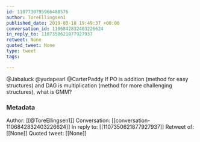 ```yaml
---
id: 1107730795966488576
author: ToreEllingsen1
published_date: 2019-03-18 19:49:37 +00:00
conversation_id: 1106842832403226624
in_reply_to: 1107350621877927937
retweet: None
quoted_tweet: None
type: tweet
tags:

---
```


@Jabaluck @yudapearl @CarterPaddy If PO is addition (method for easy structures) and DAG is multiplication (method for more challenging structures), what is GMM?

### Metadata

Author: [[@ToreEllingsen1]]
Conversation: [[conversation-1106842832403226624]]
In reply to: [[1107350621877927937]]
Retweet of: [[None]]
Quoted tweet: [[None]]
